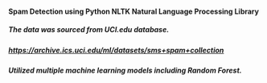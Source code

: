 #### Spam Detection using Python NLTK Natural Language Processing Library
##### The data was sourced from UCI.edu database.
##### https://archive.ics.uci.edu/ml/datasets/sms+spam+collection
##### Utilized multiple machine learning models including Random Forest. 
